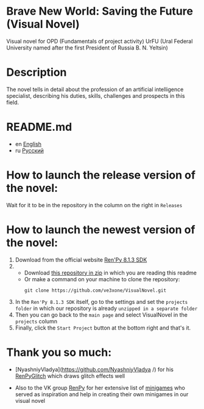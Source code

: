 # Brave New World: Saving the Future (Visual Novel)
Visual novel for OPD (Fundamentals of project activity) UrFU (Ural Federal University named after the first President of Russia B. N. Yeltsin)

# Description
The novel tells in detail about the profession of an artificial intelligence specialist, describing his duties, skills, challenges and prospects in this field.

# README.md
- en [English](https://github.com/ve3xone/VisualNovel/blob/main/README.en.md)
- ru [Русский](https://github.com/ve3xone/VisualNovel/blob/main/README.md)

# How to launch the release version of the novel:
Wait for it to be in the repository in the column on the right in `Releases`

# How to launch the newest version of the novel:
1. Download from the official website [Ren'Py 8.1.3 SDK](https://www.renpy.org/latest.html) 
2. - Download [this repository in zip](https://github.com/ve3xone/VisualNovel/archive/master.zip) in which you are reading this readme
   - Or make a command on your machine to clone the repository:
     ```
     git clone https://github.com/ve3xone/VisualNovel.git
     ```
3. In the `Ren'Py 8.1.3 SDK` itself, go to the settings and set the `projects folder` in which our repository is already `unzipped in a separate folder`
4. Then you can go back to the `main page` and select VisualNovel in the `projects` column
5. Finally, click the `Start Project` button at the bottom right and that's it.

# Thank you so much:

* [NyashniyVladya](https://github.com/NyashniyVladya /) for his [RenPyGlitch](https://github.com/NyashniyVladya/RenPyGlitchs ) which draws glitch effects well

* Also to the VK group [RenPy](https://vk.com/renpy ) for her extensive list of [minigames](https://vk.com/topic-7553243_35171228 ) who served as inspiration and help in creating their own minigames in our visual novel